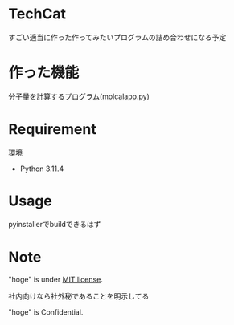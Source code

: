 # TechCat
すごい適当に作った作ってみたいプログラムの詰め合わせになる予定


# 作った機能
分子量を計算するプログラム(molcalapp.py)




# Requirement
環境
* Python 3.11.4


# Usage
pyinstallerでbuildできるはず

# Note


"hoge" is under [MIT license](https://en.wikipedia.org/wiki/MIT_License).

社内向けなら社外秘であることを明示してる

"hoge" is Confidential.
